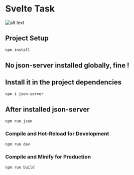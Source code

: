 # Svelte Task

![alt text](https://github.com/btkdevkh/vue-task/blob/main/public/cover.png?raw=true)

## Project Setup

```sh
npm install
```

## No json-server installed globally, fine !
## Install it in the project dependencies

```sh
npm i json-server
```

## After installed json-server

```sh
npm run json
```

### Compile and Hot-Reload for Development

```sh
npm run dev
```

### Compile and Minify for Production

```sh
npm run build
```